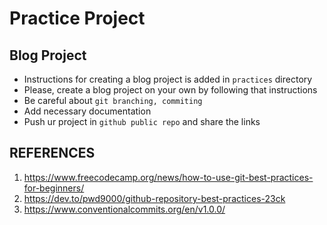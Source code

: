 # Practice Project

## Blog Project

- Instructions for creating a blog project is added in `practices` directory
- Please, create a blog project on your own by following that instructions
- Be careful about `git branching, commiting`
- Add necessary documentation
- Push ur project in `github public repo` and share the links

## REFERENCES
1. https://www.freecodecamp.org/news/how-to-use-git-best-practices-for-beginners/
2. https://dev.to/pwd9000/github-repository-best-practices-23ck
3. https://www.conventionalcommits.org/en/v1.0.0/
